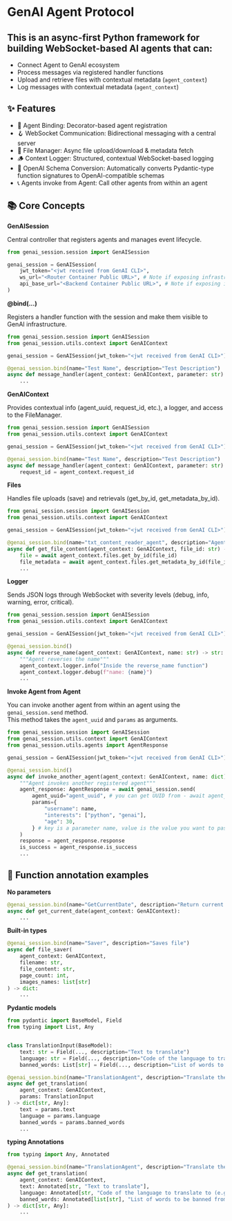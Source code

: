 # GenAI Agent Protocol

## This is an async-first Python framework for building WebSocket-based AI agents that can:

* Connect Agent to GenAI ecosystem
* Process messages via registered handler functions
* Upload and retrieve files with contextual metadata (`agent_context`)
* Log messages with contextual metadata (`agent_context`)

## ✨ Features

* 🧠 Agent Binding: Decorator-based agent registration
* 🪝 WebSocket Communication: Bidirectional messaging with a central server
* 📁 File Manager: Async file upload/download & metadata fetch
* 🪵 Context Logger: Structured, contextual WebSocket-based logging
* 🔎 OpenAI Schema Conversion: Automatically converts Pydantic-type function signatures to OpenAI-compatible schemas
* 📞 Agents invoke from Agent: Call other agents from within an agent

## 📚 Core Concepts

**GenAISession**

Central controller that registers agents and manages event lifecycle.
```python
from genai_session.session import GenAISession

genai_session = GenAISession(
    jwt_token="<jwt received from GenAI CLI>",
    ws_url="<Router Container Public URL>", # Note if exposing infrastructure with ngrok
    api_base_url="<Backend Container Public URL>", # Note if exposing infrastructure with ngrok
)
```

**@bind(...)**

Registers a handler function with the session and make them visible to GenAI infrastructure.
```python
from genai_session.session import GenAISession
from genai_session.utils.context import GenAIContext

genai_session = GenAISession(jwt_token="<jwt received from GenAI CLI>")

@genai_session.bind(name="Test Name", description="Test Description")
async def message_handler(agent_context: GenAIContext, parameter: str) -> str:
    ...
```

**GenAIContext**

Provides contextual info (agent_uuid, request_id, etc.), a logger, and access to the FileManager.
```python
from genai_session.session import GenAISession
from genai_session.utils.context import GenAIContext

genai_session = GenAISession(jwt_token="<jwt received from GenAI CLI>")

@genai_session.bind(name="Test Name", description="Test Description")
async def message_handler(agent_context: GenAIContext, parameter: str) -> str:
    request_id = agent_context.request_id
```

**Files**

Handles file uploads (save) and retrievals (get_by_id, get_metadata_by_id).
```python
from genai_session.session import GenAISession
from genai_session.utils.context import GenAIContext

genai_session = GenAISession(jwt_token="<jwt received from GenAI CLI>")

@genai_session.bind(name="txt_content_reader_agent", description="Agent returns txt file content")
async def get_file_content(agent_context: GenAIContext, file_id: str) -> str:
    file = await agent_context.files.get_by_id(file_id)
    file_metadata = await agent_context.files.get_metadata_by_id(file_id)
    ...
```

**Logger**

Sends JSON logs through WebSocket with severity levels (debug, info, warning, error, critical).
```python
from genai_session.session import GenAISession
from genai_session.utils.context import GenAIContext

genai_session = GenAISession(jwt_token="<jwt received from GenAI CLI>")

@genai_session.bind()
async def reverse_name(agent_context: GenAIContext, name: str) -> str:
    """Agent reverses the name"""
    agent_context.logger.info("Inside the reverse_name function")
    agent_context.logger.debug(f"name: {name}")
    ...
```

**Invoke Agent from Agent**

You can invoke another agent from within an agent using the `genai_session.send` method.\
This method takes the `agent_uuid` and `params` as arguments.
```python
from genai_session.session import GenAISession
from genai_session.utils.context import GenAIContext
from genai_session.utils.agents import AgentResponse

genai_session = GenAISession(jwt_token="<jwt received from GenAI CLI>")

@genai_session.bind()
async def invoke_another_agent(agent_context: GenAIContext, name: dict) -> str:
    """Agent invokes another registered agent"""
    agent_response: AgentResponse = await genai_session.send(
        agent_uuid="agent_uuid", # you can get UUID from - await agent_context.get_my_agents()
        params={
            "username": name,
            "interests": ["python", "genai"],
            "age": 30,
        } # key is a parameter name, value is the value you want to pass
    )
    response = agent_response.response
    is_success = agent_response.is_success
    ...
```

## 📝 Function annotation examples

**No parameters**
```python
@genai_session.bind(name="GetCurrentDate", description="Return current date")
async def get_current_date(agent_context: GenAIContext):
    ...
```

**Built-in types**
```python
@genai_session.bind(name="Saver", description="Saves file")
async def file_saver(
    agent_context: GenAIContext,
    filename: str,
    file_content: str, 
    page_count: int, 
    images_names: list[str]
) -> dict:
    ...
```

**Pydantic models**
```python
from pydantic import BaseModel, Field
from typing import List, Any


class TranslationInput(BaseModel):
    text: str = Field(..., description="Text to translate")
    language: str = Field(..., description="Code of the language to translate to (e.g. 'fr', 'es')")
    banned_words: List[str] = Field(..., description="List of words to be banned from translation")

@genai_session.bind(name="TranslationAgent", description="Translate the text into specified language")
async def get_translation(
    agent_context: GenAIContext,
    params: TranslationInput
) -> dict[str, Any]:
    text = params.text
    language = params.language
    banned_words = params.banned_words
    ...
```

**typing Annotations**
```python
from typing import Any, Annotated

@genai_session.bind(name="TranslationAgent", description="Translate the text into specified language")
async def get_translation(
    agent_context: GenAIContext, 
    text: Annotated[str, "Text to translate"],
    language: Annotated[str, "Code of the language to translate to (e.g. 'fr', 'es')"],
    banned_words: Annotated[list[str], "List of words to be banned from translation"],
) -> dict[str, Any]:
    ...
```